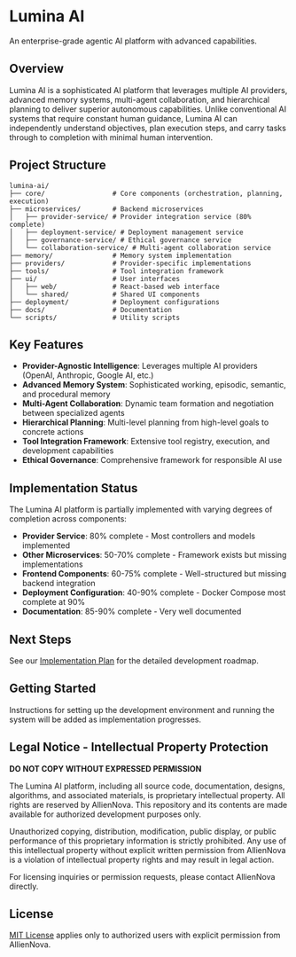 # Lumina AI

An enterprise-grade agentic AI platform with advanced capabilities.

## Overview

Lumina AI is a sophisticated AI platform that leverages multiple AI providers, advanced memory systems, multi-agent collaboration, and hierarchical planning to deliver superior autonomous capabilities. Unlike conventional AI systems that require constant human guidance, Lumina AI can independently understand objectives, plan execution steps, and carry tasks through to completion with minimal human intervention.

## Project Structure

```
lumina-ai/
├── core/                 # Core components (orchestration, planning, execution)
├── microservices/        # Backend microservices
│   ├── provider-service/ # Provider integration service (80% complete)
│   ├── deployment-service/ # Deployment management service
│   ├── governance-service/ # Ethical governance service
│   └── collaboration-service/ # Multi-agent collaboration service
├── memory/               # Memory system implementation
├── providers/            # Provider-specific implementations
├── tools/                # Tool integration framework
├── ui/                   # User interfaces
│   ├── web/              # React-based web interface
│   └── shared/           # Shared UI components
├── deployment/           # Deployment configurations
├── docs/                 # Documentation
└── scripts/              # Utility scripts
```

## Key Features

- **Provider-Agnostic Intelligence**: Leverages multiple AI providers (OpenAI, Anthropic, Google AI, etc.)
- **Advanced Memory System**: Sophisticated working, episodic, semantic, and procedural memory
- **Multi-Agent Collaboration**: Dynamic team formation and negotiation between specialized agents
- **Hierarchical Planning**: Multi-level planning from high-level goals to concrete actions
- **Tool Integration Framework**: Extensive tool registry, execution, and development capabilities
- **Ethical Governance**: Comprehensive framework for responsible AI use

## Implementation Status

The Lumina AI platform is partially implemented with varying degrees of completion across components:

- **Provider Service**: 80% complete - Most controllers and models implemented
- **Other Microservices**: 50-70% complete - Framework exists but missing implementations
- **Frontend Components**: 60-75% complete - Well-structured but missing backend integration
- **Deployment Configuration**: 40-90% complete - Docker Compose most complete at 90%
- **Documentation**: 85-90% complete - Very well documented

## Next Steps

See our [Implementation Plan](docs/implementation_plan.md) for the detailed development roadmap.

## Getting Started

Instructions for setting up the development environment and running the system will be added as implementation progresses.

## Legal Notice - Intellectual Property Protection

**DO NOT COPY WITHOUT EXPRESSED PERMISSION**

The Lumina AI platform, including all source code, documentation, designs, algorithms, and associated materials, is proprietary intellectual property. All rights are reserved by AllienNova. This repository and its contents are made available for authorized development purposes only.

Unauthorized copying, distribution, modification, public display, or public performance of this proprietary information is strictly prohibited. Any use of this intellectual property without explicit written permission from AllienNova is a violation of intellectual property rights and may result in legal action.

For licensing inquiries or permission requests, please contact AllienNova directly.

## License

[MIT License](LICENSE) applies only to authorized users with explicit permission from AllienNova.
